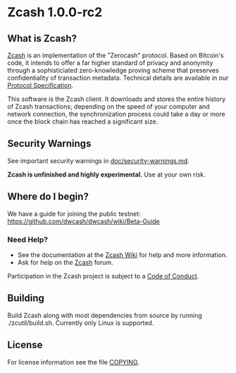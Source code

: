 Zcash 1.0.0-rc2
===============

What is Zcash?
--------------

[Zcash](https://dw.cash/) is an implementation of the "Zerocash" protocol.
Based on Bitcoin's code, it intends to offer a far higher standard of privacy
and anonymity through a sophisticiated zero-knowledge proving scheme that
preserves confidentiality of transaction metadata. Technical details are
available in our [Protocol Specification](https://github.com/dwcash/zips/raw/master/protocol/protocol.pdf).

This software is the Zcash client. It downloads and stores the entire history
of Zcash transactions; depending on the speed of your computer and network
connection, the synchronization process could take a day or more once the
block chain has reached a significant size.

Security Warnings
-----------------

See important security warnings in
[doc/security-warnings.md](doc/security-warnings.md).

**Zcash is unfinished and highly experimental.** Use at your own risk.

Where do I begin?
-----------------

We have a guide for joining the public testnet:
https://github.com/dwcash/dwcash/wiki/Beta-Guide

### Need Help?

* See the documentation at the [Zcash Wiki](https://github.com/dwcash/dwcash/wiki)
  for help and more information.
* Ask for help on the [Zcash](https://forum.dw.cash/) forum.

Participation in the Zcash project is subject to a
[Code of Conduct](code_of_conduct.md).

Building
--------

Build Zcash along with most dependencies from source by running
./zcutil/build.sh. Currently only Linux is supported.

License
-------

For license information see the file [COPYING](COPYING).
